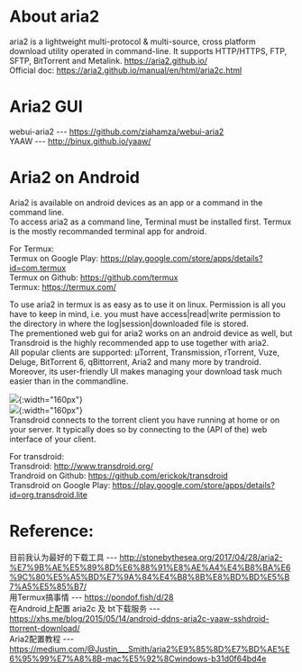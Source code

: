 # About aria2
aria2 is a lightweight multi-protocol &amp; multi-source, cross platform download utility operated in command-line. It supports HTTP/HTTPS, FTP, SFTP, BitTorrent and Metalink. https://aria2.github.io/  
Official doc: https://aria2.github.io/manual/en/html/aria2c.html

# Aria2 GUI
webui-aria2 --- https://github.com/ziahamza/webui-aria2  
YAAW --- http://binux.github.io/yaaw/  

# Aria2 on Android
Aria2 is available on android devices as an app or a command in the command line.  
To access aria2 as a command line, Terminal must be installed first. Termux is the mostly recommanded terminal app for android.   

For Termux:  
Termux on Google Play: https://play.google.com/store/apps/details?id=com.termux  
Termux on Github: https://github.com/termux  
Termux: https://termux.com/  


To use aria2 in termux is as easy as to use it on linux. Permission is all you have to keep in mind, i.e. you must have access|read|write permission to the directory in where the log|session|downloaded file is stored.  
The prementioned web gui for aria2 works on an android device as well, but Transdroid is the highly recommended app to use together with aria2.  
All popular clients are supported: µTorrent, Transmission, rTorrent, Vuze, Deluge, BitTorrent 6, qBittorrent, Aria2 and many more by trandroid.  
Moreover, its user-friendly UI makes managing your download task much easier than in the commandline.  

![](http://www.transdroid.org/wp-content/uploads/2015/06/transdroid-2.5.1-main.png){:width="160px"}  
![](http://www.transdroid.org/wp-content/uploads/2009/04/transdroid-2.5.1-details.png){:width="160px"}  
Transdroid connects to the torrent client you have running at home or on your server. It typically does so by connecting to the (API of the) web interface of your client.   


For transdroid:  
Transdroid: http://www.transdroid.org/  
Trandroid on Github: https://github.com/erickok/transdroid  
Transdroid on Google Play: https://play.google.com/store/apps/details?id=org.transdroid.lite  


# Reference:  
目前我认为最好的下载工具 --- http://stonebythesea.org/2017/04/28/aria2-%E7%9B%AE%E5%89%8D%E6%88%91%E8%AE%A4%E4%B8%BA%E6%9C%80%E5%A5%BD%E7%9A%84%E4%B8%8B%E8%BD%BD%E5%B7%A5%E5%85%B7/  
用Termux搞事情 --- https://pondof.fish/d/28  
在Android上配置 aria2c 及 bt下载服务 --- https://xhs.me/blog/2015/05/14/android-ddns-aria2c-yaaw-sshdroid-ttorrent-download/  
Aria2配置教程 --- https://medium.com/@Justin___Smith/aria2%E9%85%8D%E7%BD%AE%E6%95%99%E7%A8%8B-mac%E5%92%8Cwindows-b31d0f64bd4e  

